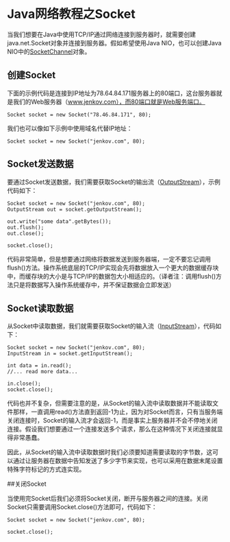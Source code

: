 # Java网络教程之Socket

当我们想要在Java中使用TCP/IP通过网络连接到服务器时，就需要创建java.net.Socket对象并连接到服务器。假如希望使用Java NIO，也可以创建Java NIO中的[SocketChannel](http://tutorials.jenkov.com/java-nio/socketchannel.html)对象。

## 创建Socket

下面的示例代码是连接到IP地址为78.64.84.171服务器上的80端口，这台服务器就是我们的Web服务器（www.jenkov.com），而80端口就是Web服务端口。

```
Socket socket = new Socket("78.46.84.171", 80);

```

我们也可以像如下示例中使用域名代替IP地址：

```
Socket socket = new Socket("jenkov.com", 80);

```

## Socket发送数据

要通过Socket发送数据，我们需要获取Socket的输出流（[OutputStream](http://tutorials.jenkov.com/java-io/outputstream.html)），示例代码如下：

```
Socket socket = new Socket("jenkov.com", 80);
OutputStream out = socket.getOutputStream(); 

out.write("some data".getBytes());
out.flush();
out.close(); 

socket.close();

```

代码非常简单，但是想要通过网络将数据发送到服务器端，一定不要忘记调用flush()方法。操作系统底层的TCP/IP实现会先将数据放入一个更大的数据缓存块中，而缓存块的大小是与TCP/IP的数据包大小相适应的。（译者注：调用flush()方法只是将数据写入操作系统缓存中，并不保证数据会立即发送）

## Socket读取数据

从Socket中读取数据，我们就需要获取Socket的输入流（[InputStream](http://tutorials.jenkov.com/java-io/inputstream.html)），代码如下：

```
Socket socket = new Socket("jenkov.com", 80);
InputStream in = socket.getInputStream(); 

int data = in.read();
//... read more data... 

in.close();
socket.close();

```

代码也并不复杂，但需要注意的是，从Socket的输入流中读取数据并不能读取文件那样，一直调用read()方法直到返回-1为止，因为对Socket而言，只有当服务端关闭连接时，Socket的输入流才会返回-1，而是事实上服务器并不会不停地关闭连接。假设我们想要通过一个连接发送多个请求，那么在这种情况下关闭连接就显得非常愚蠢。

因此，从Socket的输入流中读取数据时我们必须要知道需要读取的字节数，这可以通过让服务器在数据中告知发送了多少字节来实现，也可以采用在数据末尾设置特殊字符标记的方式连实现。

##关闭Socket

当使用完Socket后我们必须将Socket关闭，断开与服务器之间的连接。关闭Socket只需要调用Socket.close()方法即可，代码如下：

```
Socket socket = new Socket("jenkov.com", 80); 

socket.close();
```